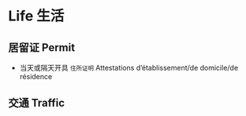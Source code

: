 # Life 生活

## 居留证 Permit
- 当天或隔天开具 `住所证明` Attestations d’établissement/de domicile/de résidence

## 交通 Traffic